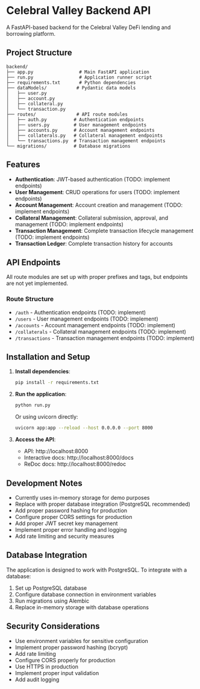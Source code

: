 # Celebral Valley Backend API

A FastAPI-based backend for the Celebral Valley DeFi lending and borrowing platform.

## Project Structure

```
backend/
├── app.py                 # Main FastAPI application
├── run.py                 # Application runner script
├── requirements.txt       # Python dependencies
├── dataModels/           # Pydantic data models
│   ├── user.py
│   ├── account.py
│   ├── collateral.py
│   └── transaction.py
├── routes/               # API route modules
│   ├── auth.py          # Authentication endpoints
│   ├── users.py         # User management endpoints
│   ├── accounts.py      # Account management endpoints
│   ├── collaterals.py   # Collateral management endpoints
│   └── transactions.py  # Transaction management endpoints
└── migrations/          # Database migrations
```

## Features

- **Authentication**: JWT-based authentication (TODO: implement endpoints)
- **User Management**: CRUD operations for users (TODO: implement endpoints)
- **Account Management**: Account creation and management (TODO: implement endpoints)
- **Collateral Management**: Collateral submission, approval, and management (TODO: implement endpoints)
- **Transaction Management**: Complete transaction lifecycle management (TODO: implement endpoints)
- **Transaction Ledger**: Complete transaction history for accounts

## API Endpoints

All route modules are set up with proper prefixes and tags, but endpoints are not yet implemented.

### Route Structure
- `/auth` - Authentication endpoints (TODO: implement)
- `/users` - User management endpoints (TODO: implement)
- `/accounts` - Account management endpoints (TODO: implement)
- `/collaterals` - Collateral management endpoints (TODO: implement)
- `/transactions` - Transaction management endpoints (TODO: implement)



## Installation and Setup

1. **Install dependencies**:
   ```bash
   pip install -r requirements.txt
   ```

2. **Run the application**:
   ```bash
   python run.py
   ```
   
   Or using uvicorn directly:
   ```bash
   uvicorn app:app --reload --host 0.0.0.0 --port 8000
   ```

3. **Access the API**:
   - API: http://localhost:8000
   - Interactive docs: http://localhost:8000/docs
   - ReDoc docs: http://localhost:8000/redoc

## Development Notes

- Currently uses in-memory storage for demo purposes
- Replace with proper database integration (PostgreSQL recommended)
- Add proper password hashing for production
- Configure proper CORS settings for production
- Add proper JWT secret key management
- Implement proper error handling and logging
- Add rate limiting and security measures

## Database Integration

The application is designed to work with PostgreSQL. To integrate with a database:

1. Set up PostgreSQL database
2. Configure database connection in environment variables
3. Run migrations using Alembic
4. Replace in-memory storage with database operations

## Security Considerations

- Use environment variables for sensitive configuration
- Implement proper password hashing (bcrypt)
- Add rate limiting
- Configure CORS properly for production
- Use HTTPS in production
- Implement proper input validation
- Add audit logging
